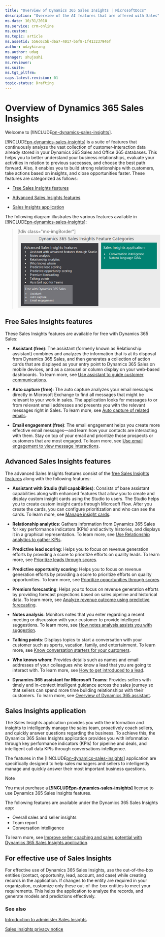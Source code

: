 ```yaml
---
title: "Overview of Dynamics 365 Sales Insights | MicrosoftDocs"
description: "Overview of the AI features that are offered with Sales"
ms.date: 10/31/2018
ms.service: crm-online
ms.custom: 
ms.topic: article
ms.assetid: 556c6c5b-d6a7-4017-b6f8-1f413237946f
author: udaykirang
ms.author: udag
manager: shujoshi
ms.reviewer: 
ms.suite: 
ms.tgt_pltfrm: 
caps.latest.revision: 01
topic-status: Drafting
---
```

# Overview of Dynamics 365 Sales Insights

Welcome to [!INCLUDE[pn-dynamics-sales-insights](../includes/pn-dynamics-sales-insights.md)].

[!INCLUDE[pn-dynamics-sales-insights](../includes/pn-dynamics-sales-insights.md)] is a suite of features that continuously analyze the vast collection of customer-interaction data already stored in your Dynamics 365 Sales and Office 365 databases. This helps you to better understand your business relationships, evaluate your activities in relation to previous successes, and choose the best path forward. Also, it enables you to build strong relationships with customers, take actions based on insights, and close opportunities faster. These features are categorized as follows: 

- [Free Sales Insights features](#free-sales-insights-features) 

- [Advanced Sales Insights features](#advanced-sales-insights-features)

- [Sales Insights application](#sales-insights-application) 

The following diagram illustrates the various features available in [!INCLUDE[pn-dynamics-sales-insights](../includes/pn-dynamics-sales-insights.md)]: 

> [!div class="mx-imgBorder"]
> ![Sales Insights feature categories](media/si-features-categories.png "Sales Insights feature categories")

## Free Sales Insights features 

These Sales Insights features are available for free with Dynamics 365 Sales: 

- **Assistant (free)**: The assistant (formerly known as Relationship assistant) combines and analyzes the information that is at its disposal from Dynamics 365 Sales, and then generates a collection of action cards that are displayed as your entry point to Dynamics 365 Sales on mobile devices, and as a carousel or column display on your web-based dashboards. To learn more, see  [Use assistant to guide customer communications](assistant.md). 

- **Auto capture (free)**: The auto capture analyzes your email messages directly in Microsoft Exchange to find all messages that might be relevant to your work in sales. The application looks for messages to or from relevant email addresses and presents you with the relevant messages right in Sales. To learn more, see [Auto capture of related emails](auto-capture.md). 

- **Email engagement (free)**: The email engagement helps you create more effective email messages—and learn how your contacts are interacting with them. Stay on top of your email and prioritize those prospects or customers that are most engaged. To learn more, see [Use email engagement to view message interactions](email-engagement.md). 

## Advanced Sales Insights features 

The advanced Sales Insights features consist of the [free Sales Insights features](#free-sales-insights-features) along with the following features: 

- **Assistant with Studio (full capabilities)**: Consists of base assistant capabilities along with enhanced features that allow you to create and display custom insight cards using the Studio to users. The Studio helps you to create custom insight cards through Microsoft Flow. After you create the cards, you can configure prioritization and who can see the cards. To learn more, see [Manage insight cards](manage-custom-cards-flow.md). 

- **Relationship analytics**: Gathers information from Dynamics 365 Sales for key performance indicators (KPIs) and activity histories, and displays it in a graphical representation. To learn more, see [Use Relationship analytics to gather KPIs](relationship-analytics.md). 

- **Predictive lead scoring**: Helps you to focus on revenue generation efforts by providing a score to prioritize efforts on quality leads. To learn more, see [Prioritize leads through scores](work-predictive-lead-scoring.md). 

- **Predictive opportunity scoring**: Helps you to focus on revenue generation efforts by providing a score to prioritize efforts on quality opportunities. To learn more, see [Prioritize opportunities through scores](work-predictive-opportunity-scoring.md). 

- **Premium forecasting**: Helps you to focus on revenue generation efforts by providing forecast projections based on sales pipeline and historical data. To learn more, see [Analyze revenue outcome using predictive forecasting](analyze-revenue-outcome-using-predictive-forecasting.md).

- **Notes analysis**: Monitors notes that you enter regarding a recent meeting or discussion with your customer to provide intelligent suggestions. To learn more, see [How notes analysis assists you with suggestion](notes-analysis.md). 

- **Talking points**: Displays topics to start a conversation with your customer such as sports, vacation, family, and entertainment. To learn more, see [Know conversation starters for your customers](talking-points.md). 

- **Who knows whom**: Provides details such as names and email addresses of your colleagues who know a lead that you are going to interact with. To learn more, see [How to get introduced to a lead](who-knows-whom.md). 

- **Dynamics 365 assistant for Microsoft Teams**: Provides sellers with timely and in-context intelligent guidance across the sales journey so that sellers can spend more time building relationships with their customers. To learn more, see [Overview of Dynamics 365 assistant](overview-dynamics-365-assistant-app-teams.md). 

## Sales Insights application 

The Sales Insights application provides you with the information and insights to intelligently manage the sales team, proactively coach sellers, and quickly answer questions regarding the business. To achieve this, the Dynamics 365 Sales Insights application provides you with information through key performance indicators (KPIs) for pipeline and deals, and intelligent call data KPIs through conversations intelligence. 

The features in the [!INCLUDE[pn-dynamics-sales-insights](../includes/pn-dynamics-sales-insights.md)] application are specifically designed to help sales managers and sellers to intelligently manage and quickly answer their most important business questions.

> [!NOTE]
> You must purchase a **[!INCLUDE[pn-dynamics-sales-insights](../includes/pn-dynamics-sales-insights.md)]** license to use Dynamics 365 Sales Insights features.

The following features are available under the Dynamics 365 Sales Insights app:  

- Overall sales and seller insights
- Team report
- Conversation intelligence

To learn more, see [Improve seller coaching and sales potential with Dynamics 365 Sales Insights application](dynamics365-sales-insights-app.md).

## For effective use of Sales Insights

For effective use of Dynamics 365 Sales Insights, use the out-of-the-box entities (contact, opportunity, lead, account, and case) while creating records in the application. If changes to the entity are required in your organization, customize only these out-of-the-box entities to meet your requirements. This helps the application to analyze the records, and generate models and predictions effectively.

### See also

[Introduction to administer Sales Insights](../sales/intro-admin-guide-sales-insights.md)

[Sales Insights privacy notice](privacy-notice.md)